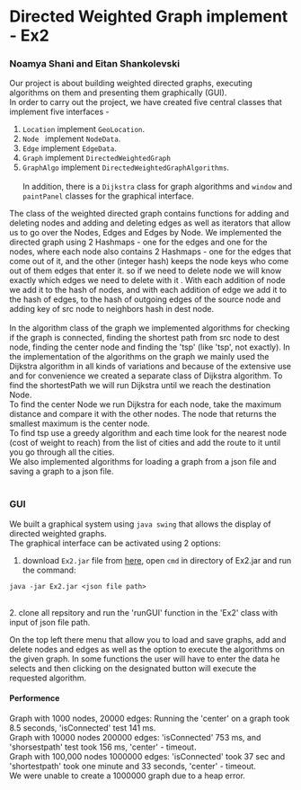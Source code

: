 # Directed Weighted Graph implement - Ex2
### Noamya Shani and Eitan Shankolevski
Our project is about building weighted directed graphs, executing algorithms on them and presenting them graphically (GUI).<br>
In order to carry out the project, we have created five central classes that implement five interfaces - 
1. `Location` implement `GeoLocation`.
2. `Node ` implement `NodeData`.
3. `Edge` implement `EdgeData`.
4. `Graph` implement `DirectedWeightedGraph`
5. `GraphAlgo` implement `DirectedWeightedGraphAlgorithms`.<br><br>
In addition, there is a `Dijkstra` class for graph algorithms and `window` and `paintPanel` classes for the graphical interface.<br>

The class of the weighted directed graph contains functions for adding and deleting nodes and adding and deleting edges as well as iterators that allow us to go over the Nodes,
Edges and Edges by Node.
We implemented the directed graph using 2 Hashmaps - one for the edges and one for the nodes, where each node also contains 2 Hashmaps - 
one for the edges that come out of it, and the other (integer hash) keeps the node keys who come out of them edges that enter it.
so if we need to delete node we will know exactly which edges we need to delete with it . With each addition of node we add it to the hash of nodes,
and with each addition of edge we add it to the hash of edges, to the hash of outgoing edges of the source node and adding key of src node to neighbors hash in dest node.<br><br>
In the algorithm class of the graph we implemented algorithms for checking if the graph is connected, finding the shortest path from src node to dest node, finding the center node and finding the 'tsp' (like 'tsp', not exactly).
In the implementation of the algorithms on the graph we mainly used the Dijkstra algorithm in all kinds of variations and because of the extensive use and for convenience 
we created a separate class of Dijkstra algorithm.
To find the shortestPath we will run Dijkstra until we reach the destination Node. <br>
To find the center Node we run Dijkstra for each node, 
 take the maximum distance and compare it with the other nodes. The node that returns the smallest maximum is the center node.<br>
 To find tsp use a greedy algorithm and each time look for the nearest node (cost of weight to reach) from the list of cities
 and add the route to it until you go through all the cities.<br>
We also implemented algorithms for loading a graph from a json file and saving a graph to a json file.<br><br>

### GUI
We built a graphical system using `java swing` that allows the display of directed weighted graphs.<br>
The graphical interface can be activated using 2 options:
1. download `Ex2.jar` file from [here](https://github.com/eitansh28/DirectedWeightedGraph/blob/main/src/main/java/Ex2.jar), open `cmd` in directory of Ex2.jar and run the command:<br>
```
java -jar Ex2.jar <json file path>
```
<br>
2. clone all repsitory and run the 'runGUI' function in the 'Ex2' class with input of json file path.<br>

On the top left there menu that allow you to load and save graphs, add and delete nodes and edges as well as the option to execute the algorithms on the given graph. 
In some functions the user will have to enter the data he selects and then clicking on the designated button will execute the requested algorithm.

#### Performence
Graph with 1000 nodes, 20000 edges: Running the 'center' on a graph took 8.5 seconds,  'isConnected' test 141 ms.<br>
Graph with  10000 nodes 200000 edges: 'isConnected' 753 ms, and 'shorsestpath' test took 156 ms, 'center' - timeout.<br>
Graph with 100,000 nodes 1000000 edges: 'isConnected' took 37 sec and 'shortestpath' took one minute and 33 seconds, 'center' - timeout.<br>
We were unable to create a 1000000 graph due to a heap error.
